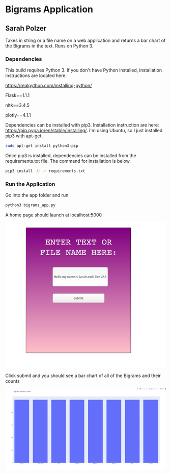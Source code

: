 # Bigrams Application 

## Sarah Polzer

Takes in string or a file name on a web application and returns a bar chart of the Bigrams in the text. Runs on Python 3.

### Dependencies

This build requires Python 3. If you don't have Python installed, installation instructions are located here:

https://realpython.com/installing-python/

Flask==1.1.1

nltk==3.4.5

plotly==4.1.1

Dependencies can be installed with pip3. Installation instruction are here: https://pip.pypa.io/en/stable/installing/. I'm using Ubuntu, so I just installed pip3 with apt-get.

```bash
sudo apt-get install python3-pip
```

Once pip3 is installed, dependencies can be installed from the requirements.txt file. The command for installation is below.

```bash
pip3 install -U -r requirements.txt
```

### **Run the Application**

Go into the app folder and run 

```bash
python3 bigrams_app.py
```

A home page should launch at localhost:5000

![](images/home_page.png)

Click submit and you should see a bar chart of all of the Bigrams and their counts

![](images/bar_chart.png)